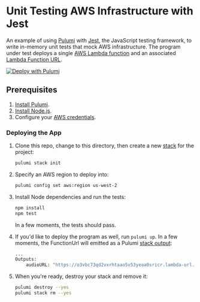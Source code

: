 # Unit Testing AWS Infrastructure with Jest

An example of using [Pulumi](https://pulumi.com/) with [Jest](https://jestjs.io/), the JavaScript testing framework, to write in-memory unit tests that mock AWS infrastructure. The program under test deploys a single [AWS Lambda function](https://aws.amazon.com/lambda/) and an associated [Lambda Function URL](https://docs.aws.amazon.com/lambda/latest/dg/lambda-urls.html).

[![Deploy with Pulumi](https://get.pulumi.com/new/button.svg)](https://app.pulumi.com/new?template=https://github.com/pulumi/examples/tree/master/testing-unit-ts-mocks-jest)

## Prerequisites

1. [Install Pulumi](https://www.pulumi.com/docs/get-started/install/).
1. [Install Node.js](https://www.pulumi.com/docs/intro/languages/javascript/).
1. Configure your [AWS credentials](https://www.pulumi.com/docs/intro/cloud-providers/aws/setup/).

### Deploying the App

1. Clone this repo, change to this directory, then create a new [stack](https://www.pulumi.com/docs/intro/concepts/stack/) for the project:

    ```bash
    pulumi stack init
    ```

1. Specify an AWS region to deploy into:

    ```bash
    pulumi config set aws:region us-west-2
    ```

1. Install Node dependencies and run the tests:

    ```bash
    npm install
    npm test
    ```

    In a few moments, the tests should pass.

1. If you'd like to deploy the program as well, run `pulumi up`. In a few moments, the FunctionUrl will emitted as a Pulumi [stack output](https://www.pulumi.com/docs/intro/concepts/stack/#outputs):

    ```bash
    ...
    Outputs:
        audioURL: "https://o3vbc73qd2vxrhtaao5v53yeaa0sricr.lambda-url.us-west-2.on.aws/"
    ```

1. When you're ready, destroy your stack and remove it:

    ```bash
    pulumi destroy --yes
    pulumi stack rm --yes
    ```
